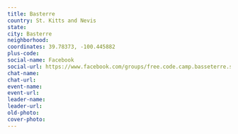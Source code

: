 ```yaml
---
title: Basterre
country: St. Kitts and Nevis
state: 
city: Basterre
neighborhood: 
coordinates: 39.78373, -100.445882
plus-code:
social-name: Facebook
social-url: https://www.facebook.com/groups/free.code.camp.basseterre.stkitts
chat-name:
chat-url:
event-name:
event-url:
leader-name:
leader-url:
old-photo: 
cover-photo:
---
```

